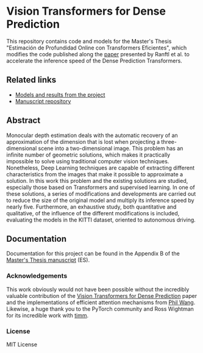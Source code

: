 # Vision Transformers for Dense Prediction

This repository contains code and models for the Master's Thesis "Estimación de Profundidad Online con Transformers Eficientes", which modifies the code published along the [paper](https://arxiv.org/abs/2103.13413) presented by Ranftl et al. to accelerate the inference speed of the Dense Prediction Transformers.

## Related links
- [Models and results from the project](https://zenodo.org/record/6574941)
- [Manuscript repository](https://github.com/guillesanbri/tfm-latex/tree/v1.0.0)

## Abstract

Monocular depth estimation deals with the automatic recovery of an approximation of the dimension that is lost when projecting a three-dimensional scene into a two-dimensional image. This problem has an infinite number of geometric solutions, which makes it practically impossible to solve using traditional computer vision techniques. Nonetheless, Deep Learning techniques are capable of extracting different characteristics from the images that make it possible to approximate a solution. In this work this problem and the existing solutions are studied, especially those based on Transformers and supervised learning. In one of these solutions, a series of modifications and developments are carried out to reduce the size of the original model and multiply its inference speed by nearly five. Furthermore, an exhaustive study, both quantitative and qualitative, of the influence of the different modifications is included, evaluating the models in the KITTI dataset, oriented to autonomous driving.

## Documentation

Documentation for this project can be found in the Appendix B of the [Master's Thesis manuscript](https://github.com/guillesanbri/tfm-latex/blob/v1.0.0/main.pdf) (ES).

### Acknowledgements

This work obviously would not have been possible without the incredibly valuable contribution of the [Vision Transformers for Dense Prediction](https://github.com/isl-org/DPT) paper and the implementations of efficient attention mechanisms from [Phil Wang](https://github.com/lucidrains). Likewise, a huge thank you to the PyTorch community and Ross Wightman for its incredible work with [timm](https://github.com/rwightman/pytorch-image-models).

### License

MIT License 
